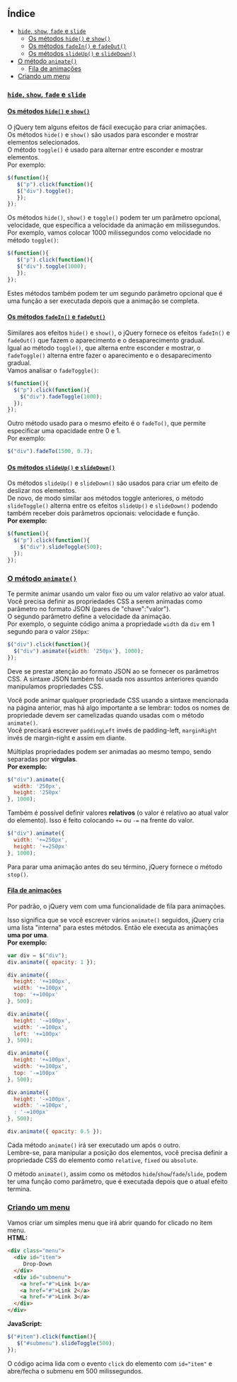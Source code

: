 ## Índice
- [`hide`, `show`, `fade` e `slide`](#hide-show-fade-e-slide)
   - [Os métodos `hide()` e `show()`](#os-métodos-hide-e-show)
   - [Os métodos `fadeIn()` e `fadeOut()`](#os-métodos-fadein-e-fadeout)
   - [Os métodos `slideUp()` e `slideDown()`](#os-métodos-slideup-e-slidedown)
- [O método `animate()`](#o-método-animate)
   - [Fila de animações](#fila-de-animações)
- [Criando um menu](#criando-um-menu)

### [`hide`, `show`, `fade` e `slide`](#índice)
#### [Os métodos `hide()` e `show()`](#índice)
O jQuery tem alguns efeitos de fácil execução para criar animações.<br>
Os métodos `hide()` e `show()` são usados para esconder e mostrar elementos selecionados.<br>
O método `toggle()` é usado para alternar entre esconder e mostrar elementos.<br>
Por exemplo:

```javascript
$(function(){
   $("p").click(function(){
   $("div").toggle();
   });
});
```

Os métodos `hide()`, `show()` e `toggle()` podem ter um parâmetro opcional, velocidade, que especifica a velocidade da animação em milissegundos.<br>
Por exemplo, vamos colocar 1000 milissegundos como velocidade no método `toggle()`:

```javascript
$(function(){
   $("p").click(function(){
   $("div").toggle(1000);
   });
});
```

Estes métodos também podem ter um segundo parâmetro opcional que é uma função a ser executada depois que a animação se completa.

#### [Os métodos `fadeIn()` e `fadeOut()`](#índice)
Similares aos efeitos `hide()` e `show()`, o jQuery fornece os efeitos `fadeIn()` e `fadeOut()` que fazem o aparecimento e o desaparecimento gradual.<br>
Igual ao método `toggle()`, que alterna entre esconder e mostrar, o `fadeToggle()` alterna entre fazer o aparecimento e o desaparecimento gradual.<br>
Vamos analisar o `fadeToggle()`:

```javascript
$(function(){
  $("p").click(function(){
    $("div").fadeToggle(1000);
  });
});
```

Outro método usado para o mesmo efeito é o `fadeTo()`, que permite especificar uma opacidade entre 0 e 1.<br>
Por exemplo:

```javascript
$("div").fadeTo(1500, 0.7);
```

#### [Os métodos `slideUp()` e `slideDown()`](#índice)
Os métodos `slideUp()` e `slideDown()` são usados para criar um efeito de deslizar nos elementos.<br>
De novo, de modo similar aos métodos toggle anteriores, o método `slideToggle()` alterna entre os efeitos `slideUp()` e `slideDown()` podendo também receber dois parâmetros opcionais: velocidade e função.<br>
__Por exemplo:__

```javascript
$(function(){
  $("p").click(function(){
    $("div").slideToggle(500);
  });
});
```

### [O método `animate()`](#índice)
Te permite animar usando um valor fixo ou um valor relativo ao valor atual.<br>
Você precisa definir as propriedades CSS a serem animadas como parâmetro no formato JSON (pares de "chave":"valor").<br>
O segundo parâmetro define a velocidade da animação.<br>
Por exemplo, o seguinte código anima a propriedade `width` da `div` em 1 segundo para o valor `250px`:

```javascript
$("div").click(function(){
  $("div").animate({width: '250px'}, 1000);
});
```

Deve se prestar atenção ao formato JSON ao se fornecer os parâmetros CSS. A sintaxe JSON também foi usada nos assuntos anteriores quando manipulamos propriedades CSS.

Você pode animar qualquer propriedade CSS usando a sintaxe mencionada na página anterior, mas há algo importante a se lembrar: todos os nomes de propriedade devem ser camelizadas quando usadas com o método `animate()`.<br>
Você precisará escrever `paddingLeft` invés de padding-left, `marginRight` invés de margin-right e assim em diante.

Múltiplas propriedades podem ser animadas ao mesmo tempo, sendo separadas por __vírgulas__.<br>
__Por exemplo:__

```javascript
$("div").animate({
  width: '250px',
  height: '250px'
}, 1000);
```

Também é possível definir valores __relativos__ (o valor é relativo ao atual valor do elemento). Isso é feito colocando `+=` ou `-=` na frente do valor.

```javascript
$("div").animate({
  width: '+=250px',
  height: '+=250px'
}, 1000);
```

Para parar uma animação antes do seu término, jQuery fornece o método `stop()`.

#### [Fila de animações](#índice)
Por padrão, o jQuery vem com uma funcionalidade de fila para animações.

Isso significa que se você escrever vários `animate()` seguidos, jQuery cria uma lista "interna" para estes métodos. Então ele executa as animações __uma por uma__.<br>
__Por exemplo:__

```javascript
var div = $("div");
div.animate({ opacity: 1 });

div.animate({
  height: '+=100px',
  width: '+=100px',
  top: '+=100px'
}, 500);

div.animate({
  height: '-=100px',
  width: '-=100px',
  left: '+=100px'
}, 500);

div.animate({
  height: '+=100px',
  width: '+=100px',
  top: '-=100px'
}, 500);

div.animate({
  height: '-=100px',
  width: '-=100px',
  : '-=100px'
}, 500);

div.animate({ opacity: 0.5 });
```
Cada método `animate()` irá ser executado um após o outro.<br>
Lembre-se, para manipular a posição dos elementos, você precisa definir a propriedade CSS do elemento como `relative`, `fixed` ou `absolute`.

O método `animate()`, assim como os métodos `hide`/`show`/`fade`/`slide`, podem ter uma função como parâmetro, que é executada depois que o atual efeito termina.

### [Criando um menu](#índice)
Vamos criar um simples menu que irá abrir quando for clicado no item menu.<br>__HTML:__

```html
<div class="menu">
  <div id="item">
     Drop-Down
  </div>
  <div id="submenu">
    <a href="#">Link 1</a>
    <a href="#">Link 2</a>
    <a href="#">Link 3</a>
  </div>
</div>
```

__JavaScript:__

```javascript
$("#item").click(function(){
   $("#submenu").slideToggle(500);
});
```

O código acima lida com o evento `click` do elemento com `id="item"` e abre/fecha o submenu em 500 milissegundos.
<!--stackedit_data:
eyJoaXN0b3J5IjpbMjA3MjAyMjg1Ml19
-->